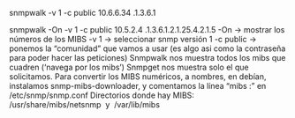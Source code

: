 snmpwalk -v 1 -c public 10.6.6.34 .1.3.6.1


snmpwalk -On -v 1 -c public 10.5.2.4 .1.3.6.1.2.1.25.4.2.1.5
-On -> mostrar los números de los MIBS
-v 1 -> seleccionar snmp versión 1
-c public -> ponemos la “comunidad” que vamos a usar (es algo asi como la contraseña para poder hacer las peticiones)
Snmpwalk nos muestra todos los mibs que cuadren (‘navega por los mibs’)
Snmpget nos muestra solo el que solicitamos.
Para convertir los MIBS numéricos, a nombres, en debían, instalamos snmp-mibs-downloader, y comentamos la línea “mibs :” en /etc/snmp/snmp.conf
Directorios donde hay MIBS: /usr/share/mibs/netsnmp  y  /var/lib/mibs
